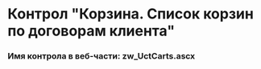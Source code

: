 ﻿---
description: 2.5.0.0
---
# Контрол "Корзина. Список корзин по договорам клиента"
### Имя контрола в веб-части: zw_UctCarts.ascx

